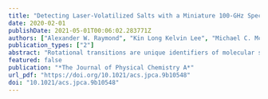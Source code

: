 ```yaml
---
title: "Detecting Laser-Volatilized Salts with a Miniature 100-GHz Spectrometer"
date: 2020-02-01
publishDate: 2021-05-01T00:06:02.283771Z
authors: ["Alexander W. Raymond", "Kin Long Kelvin Lee", "Michael C. McCarthy", "Brian J. Drouin", "Eric Mazur"]
publication_types: ["2"]
abstract: "Rotational transitions are unique identifiers of molecular species, including isotopologues. This article describes the rotational detections of two laser-volatilized salts, NaCl and KCl, made with a miniature Fourier transform millimeter-wave (FTmmW) cavity spectrometer that could one day be used to measure solid composition in the field or in space. The two salts are relevant targets for icy moons in the outer solar system, and in principle, other molecular solids could be analyzed with the FTmmW instrument. By coupling the spectrometer to a collisionally cooling laser ablation source, (a) we demonstrate that the FTmmW instrument is sensitive enough to detect ablation products, and (b) we use the small size of the FTmmW cavity to measure ablation product signal along the carrier gas beam. We find that for 532 nm nanosecond pulses, ablated molecules are widely dispersed in the carrier-gas jet. In addition to the miniature spectrometer results, we present several complementary measurements intended to characterize the laser ablation process. For pulse energies between 10 and 30 mJ, the ablation product yield increases linearly, reaching approximately 1012 salt molecules per 30 mJ pulse. Using mass spectrometry, we observe Li+, Na+, and K+ in the plumes of ablated NaCl, KCl, and LiCl, which implies dissociation of the volatilized material. We do not observe salt ions (e.g., NaCl+). However, with 800 nm femtosecond laser pulses, the triatomic ion clusters Li2Cl+, Na2Cl+, and K2Cl+ are produced. Finally, we observe incomplete volatilization with the nanosecond pulses: some of the ejecta are liquid droplets. The insights about ablation plume physics gleaned from these experiments should guide future implementations of the laser-volatilization technique."
featured: false
publication: "*The Journal of Physical Chemistry A*"
url_pdf: "https://doi.org/10.1021/acs.jpca.9b10548"
doi: "10.1021/acs.jpca.9b10548"
---
```


